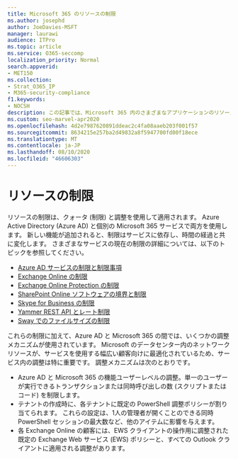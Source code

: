 ```yaml
---
title: Microsoft 365 のリソースの制限
ms.author: josephd
author: JoeDavies-MSFT
manager: laurawi
audience: ITPro
ms.topic: article
ms.service: O365-seccomp
localization_priority: Normal
search.appverid:
- MET150
ms.collection:
- Strat_O365_IP
- M365-security-compliance
f1.keywords:
- NOCSH
description: この記事では、Microsoft 365 内のさまざまなアプリケーションのリソース制限についての情報を確認できます。
ms.custom: seo-marvel-apr2020
ms.openlocfilehash: 4d2e7987620891ddeac2c4fa08aaeb203f001f57
ms.sourcegitcommit: 8634215e257ba2d49832a8f5947700fd00f18ece
ms.translationtype: MT
ms.contentlocale: ja-JP
ms.lasthandoff: 08/10/2020
ms.locfileid: "46606303"
---
```

# <a name="resource-limits"></a>リソースの制限

リソースの制限は、クォータ (制限) と調整を使用して適用されます。 Azure Active Directory (Azure AD) と個別の Microsoft 365 サービスで両方を使用します。 新しい機能が追加されると、制限はサービスに依存し、時間の経過と共に変化します。 さまざまなサービスの現在の制限の詳細については、以下のトピックを参照してください。

- [Azure AD サービスの制限と制限事項](https://docs.microsoft.com/azure/azure-resource-manager/management/azure-subscription-service-limits)
- [Exchange Online の制限](https://technet.microsoft.com/library/exchange-online-limits.aspx)
- [Exchange Online Protection の制限](https://technet.microsoft.com/library/exchange-online-protection-limits.aspx)
- [SharePoint Online ソフトウェアの境界と制限](https://support.office.com/article/SharePoint-Online-software-boundaries-and-limits-8F34FF47-B749-408B-ABC0-B605E1F6D498)
- [Skype for Business の制限](https://technet.microsoft.com/library/skype-for-business-online-limits.aspx)
- [Yammer REST API とレート制限](https://developer.yammer.com/docs/rest-api-rate-limits)
- [Sway でのファイルサイズの制限](https://support.office.com/article/File-size-limits-in-Sway-4db21bc6-b42b-499f-9272-66e089db109f)

これらの制限に加えて、Azure AD と Microsoft 365 の間では、いくつかの調整メカニズムが使用されています。 Microsoft のデータセンター内のネットワークリソースが、サービスを使用する幅広い顧客向けに最適化されているため、サービス内の調整は特に重要です。 調整メカニズムは次のとおりです。

- Azure AD と Microsoft 365 の機能ユーザーレベルの調整。単一のユーザーが実行できるトランザクションまたは同時呼び出しの数 (スクリプトまたはコード) を制限します。
- テナントの作成時に、各テナントに既定の PowerShell 調整ポリシーが割り当てられます。 これらの設定は、1人の管理者が開くことのできる同時 PowerShell セッションの最大数など、他のアイテムに影響を与えます。
- 各 Exchange Online の顧客には、EWS クライアントの操作用に調整された既定の Exchange Web サービス (EWS) ポリシーと、すべての Outlook クライアントに適用される調整があります。
